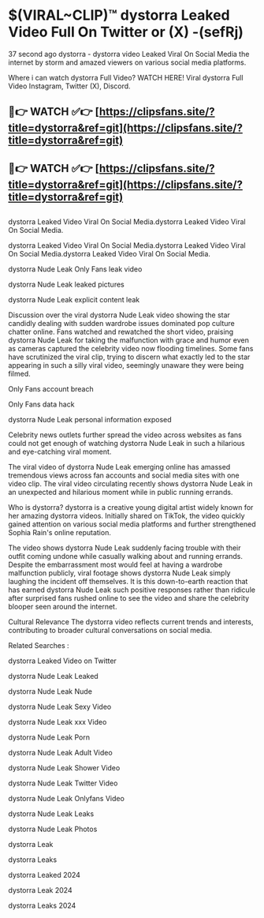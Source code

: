 # $(VIRAL~CLIP)™ dystorra Leaked Video Full On Twitter or (X) -(sefRj)
37 second ago dystorra - dystorra video Leaked Viral On Social Media the internet by storm and amazed viewers on various social media platforms.

Where i can watch dystorra Full Video? WATCH HERE! Viral dystorra Full Video Instagram, Twitter (X), Discord.

## 🔴👉 WATCH ✅👉 [https://clipsfans.site/?title=dystorra&ref=git](https://clipsfans.site/?title=dystorra&ref=git)
## 🔴👉 WATCH ✅👉 [https://clipsfans.site/?title=dystorra&ref=git](https://clipsfans.site/?title=dystorra&ref=git)
##
dystorra Leaked Video Viral On Social Media.dystorra Leaked Video Viral On Social Media.

dystorra Leaked Video Viral On Social Media.dystorra Leaked Video Viral On Social Media.dystorra Leaked Video Viral On Social Media.

dystorra Nude Leak Only Fans leak video

dystorra Nude Leak leaked pictures

dystorra Nude Leak explicit content leak

Discussion over the viral dystorra Nude Leak video showing the star candidly dealing with sudden wardrobe issues dominated pop culture chatter online. Fans watched and rewatched the short video, praising dystorra Nude Leak for taking the malfunction with grace and humor even as cameras captured the celebrity video now flooding timelines. Some fans have scrutinized the viral clip, trying to discern what exactly led to the star appearing in such a silly viral video, seemingly unaware they were being filmed.


Only Fans account breach

Only Fans data hack

dystorra Nude Leak personal information exposed

Celebrity news outlets further spread the video across websites as fans could not get enough of watching dystorra Nude Leak in such a hilarious and eye-catching viral moment.


The viral video of dystorra Nude Leak emerging online has amassed tremendous views across fan accounts and social media sites with one video clip. The viral video circulating recently shows dystorra Nude Leak in an unexpected and hilarious moment while in public running errands.


Who is dystorra? dystorra is a creative young digital artist widely known for her amazing dystorra videos. Initially shared on TikTok, the video quickly gained attention on various social media platforms and further strengthened Sophia Rain's online reputation.

The video shows dystorra Nude Leak suddenly facing trouble with their outfit coming undone while casually walking about and running errands. Despite the embarrassment most would feel at having a wardrobe malfunction publicly, viral footage shows dystorra Nude Leak simply laughing the incident off themselves. It is this down-to-earth reaction that has earned dystorra Nude Leak such positive responses rather than ridicule after surprised fans rushed online to see the video and share the celebrity blooper seen around the internet.

Cultural Relevance The dystorra video reflects current trends and interests, contributing to broader cultural conversations on social media.

Related Searches :

dystorra Leaked Video on Twitter

dystorra Nude Leak Leaked

dystorra Nude Leak Nude

dystorra Nude Leak Sexy Video

dystorra Nude Leak xxx Video

dystorra Nude Leak Porn

dystorra Nude Leak Adult Video

dystorra Nude Leak Shower Video

dystorra Nude Leak Twitter Video

dystorra Nude Leak Onlyfans Video

dystorra Nude Leak Leaks

dystorra Nude Leak Photos

dystorra Leak

dystorra Leaks

dystorra Leaked 2024

dystorra Leak 2024

dystorra Leaks 2024
